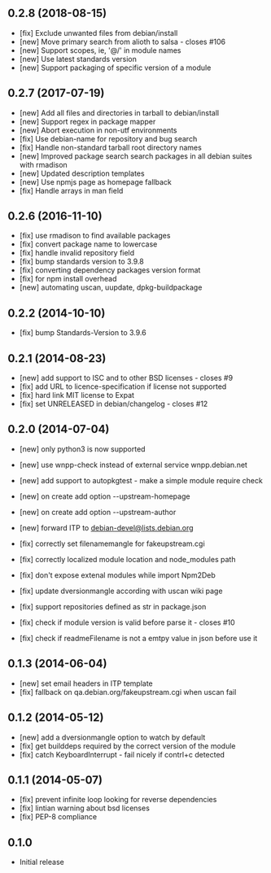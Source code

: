 ## 0.2.8 (2018-08-15)
 * [fix] Exclude unwanted files from debian/install
 * [new] Move primary search from alioth to salsa - closes #106
 * [new] Support scopes, ie, '@<scope>/' in module names
 * [new] Use latest standards version
 * [new] Support packaging of specific version of a module

## 0.2.7 (2017-07-19)
 * [new] Add all files and directories in tarball to debian/install
 * [new] Support regex in package mapper
 * [new] Abort execution in non-utf environments
 * [fix] Use debian-name for repository and bug search
 * [fix] Handle non-standard tarball root directory names
 * [new] Improved package search
	 search packages in all debian suites with rmadison
 * [new] Updated description templates
 * [new] Use npmjs page as homepage fallback
 * [fix] Handle arrays in man field

## 0.2.6 (2016-11-10)
 * [fix] use rmadison to find available packages
 * [fix] convert package name to lowercase
 * [fix] handle invalid repository field
 * [fix] bump standards version to 3.9.8
 * [fix] converting dependency packages version format
 * [fix] for npm install overhead
 * [new] automating uscan, uupdate, dpkg-buildpackage

## 0.2.2 (2014-10-10)
 * [fix] bump Standards-Version to 3.9.6

## 0.2.1 (2014-08-23)
 * [new] add support to ISC and to other BSD licenses - closes #9
 * [fix] add URL to licence-specification if license not supported
 * [fix] hard link MIT license to Expat
 * [fix] set UNRELEASED in debian/changelog - closes #12

## 0.2.0 (2014-07-04)
 * [new] only python3 is now supported
 * [new] use wnpp-check instead of external service wnpp.debian.net
 * [new] add support to autopkgtest - make a simple module require check
 * [new] on create add option --upstream-homepage
 * [new] on create add option --upstream-author
 * [new] forward ITP to debian-devel@lists.debian.org

 * [fix] correctly set filenamemangle for fakeupstream.cgi
 * [fix] correctly localized module location and node_modules path
 * [fix] don't expose extenal modules while import Npm2Deb
 * [fix] update dversionmangle according with uscan wiki page
 * [fix] support repositories defined as str in package.json
 * [fix] check if module version is valid before parse it - closes #10
 * [fix] check if readmeFilename is not a emtpy value in json before use it


## 0.1.3 (2014-06-04)
 * [new] set email headers in ITP template
 * [fix] fallback on qa.debian.org/fakeupstream.cgi when uscan fail

## 0.1.2 (2014-05-12)
 * [new] add a dversionmangle option to watch by default
 * [fix] get builddeps required by the correct version of the module
 * [fix] catch KeyboardInterrupt - fail nicely if contrl+c detected

## 0.1.1 (2014-05-07)
 * [fix] prevent infinite loop looking for reverse dependencies
 * [fix] lintian warning about bsd licenses
 * [fix] PEP-8 compliance

## 0.1.0
 * Initial release
